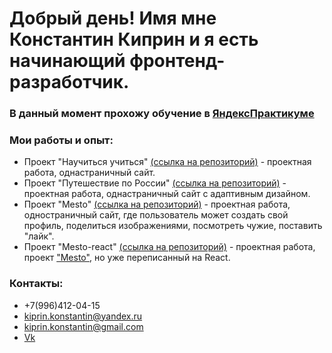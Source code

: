 # Добрый день! Имя мне Константин Киприн и я есть начинающий фронтенд-разработчик.
### В данный момент прохожу обучение в [ЯндексПрактикуме](https://praktikum.yandex.ru/profile/web/)

### Мои работы и опыт:
* Проект "Научиться учиться" [(ссылка на репозиторий)](https://github.com/Etsugi/how-to-learn) - проектная работа, однастраничный сайт.
* Проект "Путешествие по России" [(ссылка на репозиторий)](https://github.com/Etsugi/russian-travel) - проектная работа, однастраничный сайт с адаптивным дизайном.
* Проект "Mesto" [(ссылка на репозиторий)](https://github.com/Etsugi/mesto) - проектная работа, одностраничный сайт, где пользователь может создать свой профиль, поделиться изображениями, посмотреть чужие, поставить "лайк".
* Проект "Mesto-react" [(ссылка на репозиторий)](https://github.com/Etsugi/mesto-react) - проектная работа, проект ["Mesto"](https://github.com/Etsugi/mesto), но уже переписанный на React.

### Контакты:
* +7(996)412-04-15
* kiprin.konstantin@yandex.ru
* kiprin.konstantin@gmail.com
* [Vk](https://vk.com/sieli)

<!--
**Etsugi/Etsugi** is a ✨ _special_ ✨ repository because its `README.md` (this file) appears on your GitHub profile.

Here are some ideas to get you started:

- 🔭 I’m currently working on ...
- 🌱 I’m currently learning ...
- 👯 I’m looking to collaborate on ...
- 🤔 I’m looking for help with ...
- 💬 Ask me about ...
- 📫 How to reach me: ...
- 😄 Pronouns: ...
- ⚡ Fun fact: ...
-->

